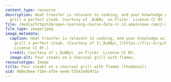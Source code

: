 ```yaml
---
content_type: resource
description: Heat transfer is relevant to cooking, and your knowledge will help you
  grill a perfect steak. Courtesy of _BuBBy_ on Flickr. License CC BY.
file: /media/https%3A/open-learning-course-data-rc.s3.amazonaws.com/2-051-introduction-to-heat-transfer-fall-2015/988e26eef1beaf5eeee653542e6b971a_2-051f15-th.jpg
file_type: image/jpeg
image_metadata:
  caption: Heat transfer is relevant to cooking, and your knowledge will help you
    grill a perfect steak. (Courtesy of [\_BuBBy\_](https://flic.kr/p/bcUfWr) on Flickr.
    License CC BY.)
  credit: Courtesy of \_BuBBy\_ on Flickr. License CC BY.
  image-alt: Four steaks on a charcoal grill with flames.
resourcetype: Image
title: Four steaks on a charcoal grill with flames (thumbnail)
uid: 988e26ee-f1be-af5e-eee6-53542e6b971a
---
```

